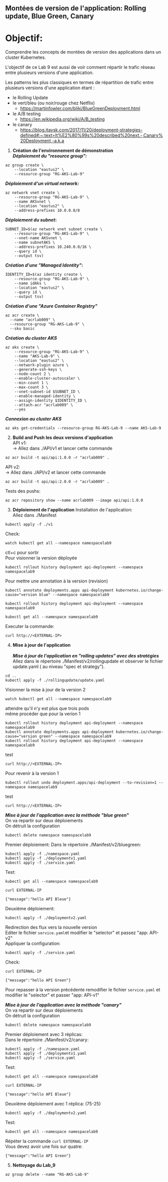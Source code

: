 ## Montées de version de l'application: Rolling update, Blue Green, Canary
# Objectif:
Comprendre les concepts de montées de version des applications dans un cluster Kubernetes.

L'objectif de ce Lab 9 est aussi de voir comment répartir le trafic réseau entre plusieurs versions d'une application.

Les patterns les plus classiques en termes de répartition de trafic entre plusieurs versions d'une application étant :
- le Rolling Update
- le vert/bleu (ou noir/rouge chez Netflix)
	- https://martinfowler.com/bliki/BlueGreenDeployment.html
- le A/B testing
	- https://en.wikipedia.org/wiki/A/B_testing
- le canary
    - https://blog.itaysk.com/2017/11/20/deployment-strategies-defined#:~:text=It%E2%80%99s%20described%20next.-,Canary%20Deployment,-a.k.a

1. **Création de l'environnement de démonstration** <br>
**_Déploiement du "resource group":_**
```
az group create \
    --location "eastus2" \
    --resource-group "RG-AKS-Lab-9"
```
**_Déploiement d'un virtual network:_**
```
az network vnet create \
    --resource-group "RG-AKS-Lab-9" \
    --name AKSvnet \
    --location "eastus2" \
    --address-prefixes 10.0.0.0/8
```
**_Déploiement du subnet_:**
```
SUBNET_ID=$(az network vnet subnet create \
    --resource-group "RG-AKS-Lab-9" \
    --vnet-name AKSvnet \
    --name subnetAKS \
    --address-prefixes 10.240.0.0/16 \
    --query id \
    --output tsv)
```
**_Création d'une "Managed Identity":_**
```
IDENTITY_ID=$(az identity create \
    --resource-group "RG-AKS-Lab-9" \
    --name idAks \
    --location "eastus2" \
    --query id \
    --output tsv)
```
**_Création d'une "Azure Container Registry"_**
```
az acr create \
  --name "acrlab009" \
  --resource-group "RG-AKS-Lab-9" \
  --sku basic
```
**_Création du cluster AKS_**
```
az aks create \
    --resource-group "RG-AKS-Lab-9" \
    --name "AKS-Lab-9" \
    --location "eastus2" \
    --network-plugin azure \
    --generate-ssh-keys \
    --node-count 2 \
    --enable-cluster-autoscaler \
    --min-count 1 \
    --max-count 3 \
    --vnet-subnet-id $SUBNET_ID \
    --enable-managed-identity \
    --assign-identity $IDENTITY_ID \
    --attach-acr "acrlab009" \
    --yes
```

**_Connexion au cluster AKS_**

```
az aks get-credentials --resource-group RG-AKS-Lab-9 --name AKS-Lab-9
```  

2. **Build and Push les deux versions d'application** <br>
API v1: <br>
-> Allez dans ./API/v1 et lancer cette commande <br>
```
az acr build -t api/api:1.0.0 -r "acrlab009" .
```

API v2: <br>
-> Allez dans ./API/v2 et lancer cette commande<br>
```
az acr build -t api/api:2.0.0 -r "acrlab009" .
```
Tests des pushs:<br>
```
az acr repository show --name acrlab009 --image api/api:1.0.0
```

3. **Déploiement de l'application**
Installation de l'application:<br>
Allez dans ./Manifest<br>
```
kubectl apply -f ./v1
```

Check:
```
watch kubectl get all --namespace namespacelab9
```
ctl+c pour sortir <br>
Pour visionner la version déployée <br>
```
kubectl rollout history deployment api-deployment --namespace namespacelab9
```
Pour mettre une annotation à la version (revision)<br>
```
kubectl annotate deployments.apps api-deployment kubernetes.io/change-cause="version blue" --namespace namespacelab9
```
```
kubectl rollout history deployment api-deployment --namespace namespacelab9
```
```
kubectl get all --namespace namespacelab9

```

Executer la commande:<br>

```
curl http://<EXTERNAL-IP>
```

4. **Mise à jour de l'application** <br><br>
**_Mise à jour de l'application en "rolling updates" avec des stratégies_**<br>
Allez dans le répertoire ./Manifest/v2/rollingupdate et observer le fichier update.yaml ( au niveau "spec et strategy").
```
cd ..
kubectl apply -f ./rollingupdate/update.yaml
```
Visionner la mise à jour de la version 2<br>
```
watch kubectl get all --namespace namespacelab9
```
attendre qu'il n'y est plus que trois pods<br>
même procéder que pour la verion 1<br>
```
kubectl rollout history deployment api-deployment --namespace namespacelab9
kubectl annotate deployments.apps api-deployment kubernetes.io/change-cause="version green" --namespace namespacelab9
kubectl rollout history deployment api-deployment --namespace namespacelab9
```
test<br>
```
curl http://<EXTERNAL-IP>
```
Pour revenir à la version 1<br>
```
kubectl rollout undo deployment.apps/api-deployment --to-revision=1 --namespace namespacelab9
```
test<br>
```
curl http://<EXTERNAL-IP>
```

**_Mise à jour de l'application avec la méthode "blue green"_**<br>
On va repartir sur deux déploiements <br>
On détruit la configuration 
```
kubectl delete namespace namespacelab9
```

Premier déploiement:
Dans le répertoire ./Manifest/v2/bluegreen: 
```
kubectl apply -f ./namespace.yaml
kubectl apply -f ./deploymentv1.yaml
kubectl apply -f ./service.yaml
```

Test:<br>
```
kubectl get all --namespace namespacelab9
```

```
curl EXTERNAL-IP
```

```
{"message":"hello API Bleue"}
```
Deuxième déploiement:
```
kubectl apply -f ./deploymentv2.yaml
```

Redirection des flux vers la nouvelle version<br>
Editer le fichier `service.yaml`et modifier le "selector" et passez "app: API-v2"<br>
Appliquer la configuration:<br>
```
kubectl apply -f ./service.yaml
```
Check:<br>
```
curl EXTERNAL-IP
```

```
{"message":"hello API Green"}
```
Pour repasser à la version précédente remodifier le fichier `service.yaml` et modifier le "selector" et passer "app: API-v1"<br>

**_Mise à jour de l'application avec la méthode "canary"_**<br>
On va repartir sur deux déploiements <br>
On détruit la configuration 
```
kubectl delete namespace namespacelab9
```


Premier déploiement avec 3 réplicas:<br>
Dans le répertoire ./Manifest/v2/canary: 

```
kubectl apply -f ./namespace.yaml
kubectl apply -f ./deploymentv1.yaml
kubectl apply -f ./service.yaml
```

Test:
```
kubectl get all --namespace namespacelab9
```

```
curl EXTERNAL-IP
```

```
{"message":"hello API Bleue"}
```
Deuxième déploiement avec 1 réplica: (75-25)
```
kubectl apply -f ./deploymentv2.yaml
```

Test:
```
kubectl get all --namespace namespacelab9
```

Répéter la commande `curl EXTERNAL-IP` <br>
Vous devez avoir une fois sur quatre:<br>
```
{"message":"hello API Green"}
```
5. **Nettoyage du Lab_9**
```
az group delete --name "RG-AKS-Lab-9"
```
